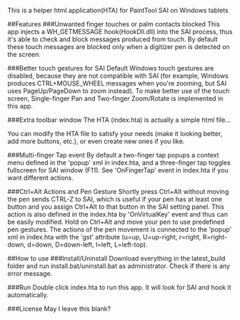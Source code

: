This is a helper html application(HTA) for PaintTool SAI on Windows tablets

##Features
###Unwanted finger touches or palm contacts blocked
This app injects a WH\_GETMESSAGE hook(HookDll.dll) into the SAI process, thus it's able to check and block messages produced from touch. By default these touch messages are blocked only when a digitizer pen is detected on the screen.

###Better touch gestures for SAI
Default Windows touch gestures are disabled, because they are not compatible with SAI (for example, Windows produces CTRL+MOUSE\_WHEEL messages when you're zooming, but SAI uses PageUp/PageDown to zoom instead). To make better use of the touch screen, Single-finger Pan and Two-finger Zoom/Rotate is implemented in this app.

###Extra toolbar window
The HTA (index.hta) is actually a simple html file...

You can modify the HTA file to satisfy your needs (make it looking better, add more buttons, etc.), or even create new ones if you like.

###Multi-finger Tap event
By default a two-finger tap popups a context menu defined in the 'popup' xml in index.hta, and a three-finger tap toggles fullscreen for SAI window (F11). See 'OnFingerTap' event in index.hta if you want different actions.

###Ctrl+Alt Actions and Pen Gesture
Shortly press Ctrl+Alt without moving the pen sends CTRL-Z to SAI, which is useful if your pen has at least one button and you assign Ctrl+Alt to that button in the SAI setting panel. This action is also defined in the index.hta by 'OnVirtualKey' event and thus can be easily modified.
Hold on Ctrl+Alt and move your pen to use predefined pen gestures. The actions of the pen movement is connected to the 'popup' xml in index.hta with the 'gst' attribute (u=up, U=up-right, r=right, R=right-down, d=down, D=down-left, l=left, L=left-top).


##How to use
###Install/Uninstall
Download everything in the latest\_build folder and run install.bat/uninstall.bat as administrator. Check if there is any error message.

###Run
Double click index.hta to run this app. It will look for SAI and hook it automatically.


###License
May I leave this blank?
